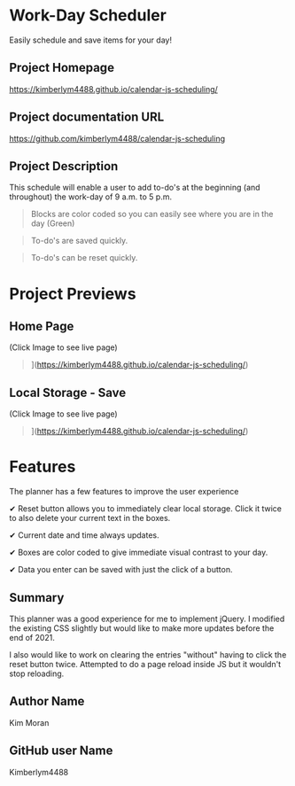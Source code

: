 # Work-Day Scheduler
Easily schedule and save items for your day!

## Project Homepage
https://kimberlym4488.github.io/calendar-js-scheduling/

## Project documentation URL
https://github.com/kimberlym4488/calendar-js-scheduling

## Project Description
This schedule will enable a user to add to-do's at the beginning (and throughout) the work-day of 9 a.m. to 5 p.m.

>Blocks are color coded so you can easily see where you are in the day (Green)

>To-do's are saved quickly.

>To-do's can be reset quickly.

# Project Previews
## Home Page
(Click Image to see live page)

>](https://kimberlym4488.github.io/calendar-js-scheduling/)

## Local Storage - Save
(Click Image to see live page)

>](https://kimberlym4488.github.io/calendar-js-scheduling/)

# Features
The planner has a few features to improve the user experience

&#10004; Reset button allows you to immediately clear local storage. Click it twice to also delete your current text in the boxes.

&#10004; Current date and time always updates.

&#10004; Boxes are color coded to give immediate visual contrast to your day.

&#10004; Data you enter can be saved with just the click of a button.

## Summary
This planner was a good experience for me to implement jQuery. I modified the existing CSS slightly but would like to make more updates before the end of 2021. 

I also would like to work on clearing the entries "without" having to click the reset button twice. Attempted to do a page reload inside JS but it wouldn't stop reloading. 

## Author Name
Kim Moran
## GitHub user Name
Kimberlym4488

